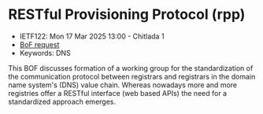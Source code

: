 # RESTful Provisioning Protocol (rpp)
* <IETFschedule>IETF122: Mon 17 Mar 2025 13:00 - Chitlada 1</IETFschedule>
* [BoF request](https://datatracker.ietf.org/doc/bofreq-wullink-restful-provisioning-protocol)
* Keywords: DNS

This BOF discusses formation of a working group for the standardization of the communication protocol between registrars and registrars in the domain name system's (DNS) value chain. Whereas nowadays more and more registries offer a RESTful interface (web based APIs) the need for a standardized approach emerges.

